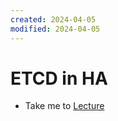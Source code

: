```yaml
---
created: 2024-04-05
modified: 2024-04-05
---
```

# ETCD in HA

 - Take me to [Lecture](https://kodekloud.com/topic/etcd-in-ha/)
